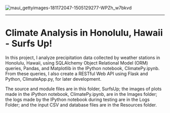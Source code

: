 
![maui_gettyimages-181172047-1505129277-WPZh_w7bkvd](https://github.com/njgeorge000158/sqlalchemy-challenge/assets/137228821/bc343ff2-cbda-4439-9a39-e539ff67c460)

----

# Climate Analysis in Honolulu, Hawaii - Surfs Up!

In this project, I analyze precipitation data collected by weather stations in Honolulu, Hawaii, using SQLAlchemy Object Relational Model (ORM) queries, Pandas, and Matplotlib in the IPython notebook, ClimatePy.ipynb.  From these queries, I also create a RESTful Web API using Flask and Python, ClimateApp.py, for later development.

The source and module files are in this folder, SurfsUp; the images of plots made in the iPython notebook, ClimatePy.ipynb, are in the Images folder; the logs made by the IPython notebook during testing are in the Logs Folder; and the input CSV and database files are in the Resources folder.
